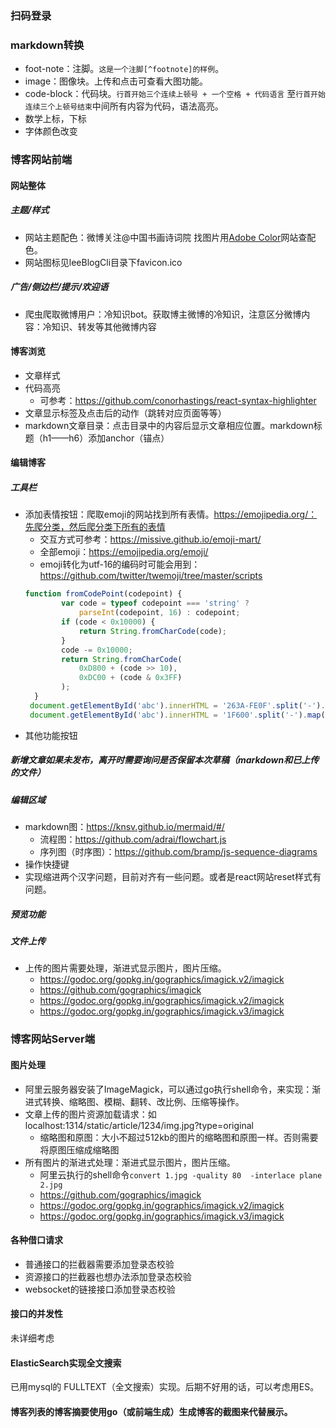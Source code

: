 ### 扫码登录
### markdown转换
+ foot-note：注脚。`这是一个注脚[^footnote]的样例`。
+ image：图像块。上传和点击可查看大图功能。
+ code-block：代码块。`行首开始三个连续上顿号 + 一个空格 + 代码语言` 至`行首开始连续三个上顿号结束`中间所有内容为代码，语法高亮。
+ 数学上标，下标
+ 字体颜色改变

### 博客网站前端
#### 网站整体
##### 主题/样式
+ 网站主题配色：微博关注@中国书画诗词院 找图片用[Adobe Color](https://color.adobe.com/zh/explore)网站查配色。
+ 网站图标见leeBlogCli目录下favicon.ico

##### 广告/侧边栏/提示/欢迎语
+ 爬虫爬取微博用户：冷知识bot。获取博主微博的冷知识，注意区分微博内容：冷知识、转发等其他微博内容

#### 博客浏览
+ 文章样式
+ 代码高亮
    - 可参考：https://github.com/conorhastings/react-syntax-highlighter
+ 文章显示标签及点击后的动作（跳转对应页面等等）
+ markdown文章目录：点击目录中的内容后显示文章相应位置。markdown标题（h1——h6）添加anchor（锚点）

#### 编辑博客
##### 工具栏
+ 添加表情按钮：爬取emoji的网站找到所有表情。https://emojipedia.org/：先爬分类，然后爬分类下所有的表情
    - 交互方式可参考：https://missive.github.io/emoji-mart/
    - 全部emoji：https://emojipedia.org/emoji/
    - emoji转化为utf-16的编码时可能会用到：https://github.com/twitter/twemoji/tree/master/scripts
    ```js
    function fromCodePoint(codepoint) {
            var code = typeof codepoint === 'string' ?
                parseInt(codepoint, 16) : codepoint;
            if (code < 0x10000) {
                return String.fromCharCode(code);
            }
            code -= 0x10000;
            return String.fromCharCode(
                0xD800 + (code >> 10),
                0xDC00 + (code & 0x3FF)
            );
      }
     document.getElementById('abc').innerHTML = '263A-FE0F'.split('-').map(fromCodePoint).join('');// 多符号
     document.getElementById('abc').innerHTML = '1F600'.split('-').map(fromCodePoint).join('');// 单符号
    ```
+ 其他功能按钮
##### 新增文章如果未发布，离开时需要询问是否保留本次草稿（markdown和已上传的文件）
##### 编辑区域
+ markdown图：https://knsv.github.io/mermaid/#/
  * 流程图：https://github.com/adrai/flowchart.js
  * 序列图（时序图）：https://github.com/bramp/js-sequence-diagrams
+ 操作快捷键
+ 实现缩进两个汉字问题，目前对齐有一些问题。或者是react网站reset样式有问题。
##### 预览功能
##### 文件上传
+ 上传的图片需要处理，渐进式显示图片，图片压缩。
    - https://godoc.org/gopkg.in/gographics/imagick.v2/imagick
    - https://github.com/gographics/imagick
    - https://godoc.org/gopkg.in/gographics/imagick.v2/imagick
    - https://godoc.org/gopkg.in/gographics/imagick.v3/imagick

### 博客网站Server端

#### 图片处理
+ 阿里云服务器安装了ImageMagick，可以通过go执行shell命令，来实现：渐进式转换、缩略图、模糊、翻转、改比例、压缩等操作。
+ 文章上传的图片资源加载请求：如localhost:1314/static/article/1234/img.jpg?type=original
    + 缩略图和原图：大小不超过512kb的图片的缩略图和原图一样。否则需要将原图压缩成缩略图
+ 所有图片的渐进式处理：渐进式显示图片，图片压缩。
    - 阿里云执行的shell命令`convert 1.jpg -quality 80  -interlace plane 2.jpg`
    - https://github.com/gographics/imagick
    - https://godoc.org/gopkg.in/gographics/imagick.v2/imagick
    - https://godoc.org/gopkg.in/gographics/imagick.v3/imagick

#### 各种借口请求
+ 普通接口的拦截器需要添加登录态校验
+ 资源接口的拦截器也想办法添加登录态校验
+ websocket的链接接口添加登录态校验

#### 接口的并发性
未详细考虑

#### ElasticSearch实现全文搜索
已用mysql的 FULLTEXT（全文搜索）实现。后期不好用的话，可以考虑用ES。

#### 博客列表的博客摘要使用go（或前端生成）生成博客的截图来代替展示。

